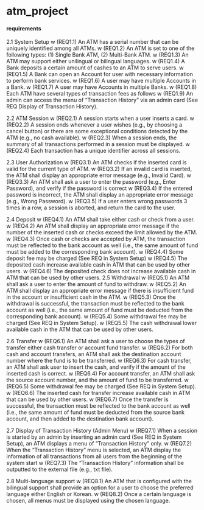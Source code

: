 # atm_project

#### requirements

2.1 System Setup
w	(REQ1.1) An ATM has a serial number that can be uniquely identified among all ATMs. 
w	(REQ1.2) An ATM is set to one of the following types: (1) Single Bank ATM, (2) Multi-Bank ATM. 
w	(REQ1.3) An ATM may support either unilingual or bilingual languages. 
w	(REQ1.4) A Bank deposits a certain amount of cashes to an ATM to serve users.
w	(REQ1.5) A Bank can open an Account for user with necessary information to perform bank services. 
w	(REQ1.6) A user may have multiple Accounts in a Bank.
w	(REQ1.7) A user may have Accounts in multiple Banks.
w	(REQ1.8) Each ATM have several types of transaction fees as follows 
w	(REQ1.9) An admin can access the menu of “Transaction History” via an admin card (See REQ Display of Transaction History). 

2.2 ATM Session
w	(REQ2.1) A session starts when a user inserts a card.
w	(REQ2.2) A session ends whenever a user wishes (e.g., by choosing a cancel button) or there are some exceptional conditions detected by the ATM (e.g., no cash available). 
w	(REQ2.3) When a session ends, the summary of all transactions performed in a session must be displayed. 
w	(REQ2.4) Each transaction has a unique identifier across all sessions. 

2.3 User Authorization
w	(REQ3.1) An ATM checks if the inserted card is valid for the current type of ATM. 
w	(REQ3.2) If an invalid card is inserted, the ATM shall display an appropriate error message (e.g., Invalid Card). 
w	(REQ3.3) An ATM shall ask a user to enter the password (e.g., Enter Password), and verify if the password is correct 
w	(REQ3.4) If the entered password is incorrect, the ATM shall display an appropriate error message (e.g., Wrong Password). 
w	(REQ3.5) If a user enters wrong passwords 3 times in a row, a session is aborted, and return the card to the user. 

2.4 Deposit
w	(REQ4.1) An ATM shall take either cash or check from a user.
w	(REQ4.2) An ATM shall display an appropriate error message if the number of the inserted cash or checks exceed the limit allowed by the ATM. 
w	(REQ4.3) Once cash or checks are accepted by ATM, the transaction must be reflected to the bank account as well (i.e., the same amount of fund must be added to the corresponding bank account). 
w	(REQ4.4) Some deposit fee may be charged (See REQ in System Setup) 
w	(REQ4.5) The deposited cash increase available cash in ATM that can be used by other users. 
w	(REQ4.6) The deposited check does not increase available cash in ATM that can be used by other users. 
2.5 Withdrawal
w	(REQ5.1) An ATM shall ask a user to enter the amount of fund to withdraw. 
w	(REQ5.2) An ATM shall display an appropriate error message if there is insufficient fund in the account or insufficient cash in the ATM. 
w	(REQ5.3) Once the withdrawal is successful, the transaction must be reflected to the bank account as well (i.e., the same amount of fund must be deducted from the corresponding bank account). 
w	(REQ5.4) Some withdrawal fee may be charged (See REQ in System Setup).
w	(REQ5.5) The cash withdrawal lower available cash in the ATM that can be used by other users. 

2.6 Transfer
w	(REQ6.1) An ATM shall ask a user to choose the types of transfer either cash transfer or account fund transfer. 
w	(REQ6.2) For both cash and account transfers, an ATM shall ask the destination account number where the fund is to be transferred. 
w	(REQ6.3) For cash transfer, an ATM shall ask user to insert the cash, and verify if the amount of the inserted cash is correct. 
w	(REQ6.4) For account transfer, an ATM shall ask the source account number, and the amount of fund to be transferred. 
w	(REQ6.5) Some withdrawal fee may be charged (See REQ in System Setup).
w	(REQ6.6) The inserted cash for transfer increase available cash in ATM that can be used by other users. 
w	(REQ6.7) Once the transfer is successful, the transaction must be reflected to the bank account as well (i.e., the same amount of fund must be deducted from the source bank account, and then added to the destination bank account). 

2.7 Display of Transaction History (Admin Menu)
w	(REQ7.1) When a session is started by an admin by inserting an admin card (See REQ in System Setup), an ATM displays a menu of “Transaction History” only. 
w	(REQ7.2) When the “Transaction History” menu is selected, an ATM display the information of all transactions from all users from the beginning of the system start 
w	(REQ7.3) The “Transaction History” information shall be outputted to the external file (e.g., txt file). 

2.8 Multi-language support
w	(REQ8.1) An ATM that is configured with the bilingual support shall provide an option for a user to choose the preferred language either English or Korean. 
w	(REQ8.2) Once a certain language is chosen, all menus must be displayed using the chosen language. 

